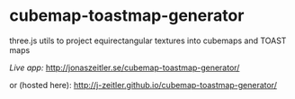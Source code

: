 # cubemap-toastmap-generator

three.js utils to project equirectangular textures into cubemaps and TOAST maps

*Live app:* http://jonaszeitler.se/cubemap-toastmap-generator/

or (hosted here): http://j-zeitler.github.io/cubemap-toastmap-generator/
